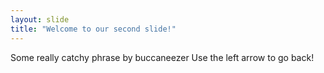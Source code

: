 ```yaml
---
layout: slide
title: "Welcome to our second slide!"
---
```

Some really catchy phrase by buccaneezer
Use the left arrow to go back!
